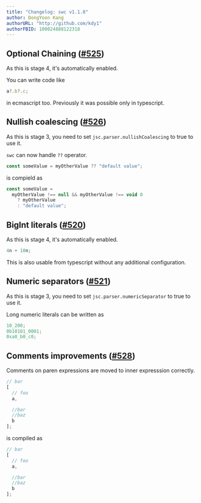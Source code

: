 ```yaml
---
title: "Changelog: swc v1.1.8"
author: DongYoon Kang
authorURL: "http://github.com/kdy1"
authorFBID: 100024888122318
---
```


## Optional Chaining ([#525](https://github.com/swc-project/swc/issues/525))

As this is stage 4, it's automatically enabled.

You can write code like

```js
a?.b?.c;
```

in ecmascript too. Previously it was possible only in typescript.

## Nullish coalescing ([#526](https://github.com/swc-project/swc/issues/526))

As this is stage 3, you need to set `jsc.parser.nullishCoalescing` to true to use it.

`swc` can now handle `??` operator.

```js
const someValue = myOtherValue ?? "default value";
```

is compield as

```js
const someValue =
  myOtherValue !== null && myOtherValue !== void 0
    ? myOtherValue
    : "default value";
```

## BigInt literals ([#520](https://github.com/swc-project/swc/issues/520))

As this is stage 4, it's automatically enabled.

```js
4n + 10n;
```

This is also usable from typescript without any additional configuration.

## Numeric separators ([#521](https://github.com/swc-project/swc/issues/521))

As this is stage 3, you need to set `jsc.parser.numericSeparator` to true to use it.

Long numeric literals can be written as

```js
10_200;
0b10101_0001;
0xa0_b0_c0;
```

## Comments improvements ([#528](https://github.com/swc-project/swc/issues/528))

Comments on paren expressions are moved to inner expresssion correctly.

```js
// bar
[
  // foo
  a,

  //bar
  //baz
  b
];
```

is compiled as

```js
// bar
[
  // foo
  a,

  //bar
  //baz
  b
];
```
